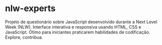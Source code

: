 # nlw-experts
Projeto de questionário sobre JavaScript desenvolvido durante a Next Level Week (NLW). Interface interativa e responsiva usando HTML, CSS e JavaScript. Ótimo para iniciantes praticarem habilidades de codificação. Explore, contribua.

